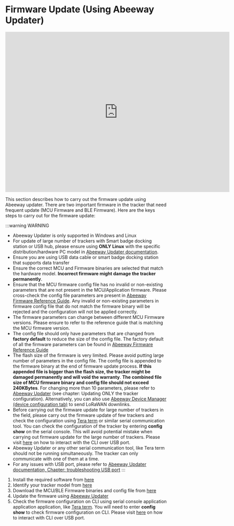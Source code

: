 # Firmware Update (Using Abeeway Updater)

<html>
<iframe height="500" width="700" src="https://www.youtube.com/embed/10dbVy_Whxo?list=PLrtUhsI_mcGQ9_jGd-ggC5U-YnEhcriqb" title="YouTube video player" frameborder="0" allow="accelerometer; autoplay; clipboard-write; encrypted-media; gyroscope; picture-in-picture" allowfullscreen></iframe>
</html>

This section describes how to carry out the firmware update using Abeeway updater. There are two important firmware in the tracker that need frequent update (MCU Firmware and BLE Firmware). Here are the keys steps to carry out for the firmware update:

:::warning WARNING
* Abeeway Updater is only supported in Windows and Linux
* For update of large number of trackers with Smart badge docking station or USB hub, please ensure using **ONLY Linux** with the specific distribution/hardware PC model in [Abeeway Updater documentation](https://github.com/Abeeway/Abeeway-updater). 
* Ensure you are using USB data cable or smart badge docking station that supports data transfer
* Ensure the correct MCU and Firmware binaries are selected that match the hardware model. **Incorrect firmware might damage the tracker permanently**.
* Ensure that the MCU firmware config file has no invalid or non-existing parameters that are not present in the MCU/Application firmware. Please cross-check the config file parameters are present in [Abeeway Firmware Reference Guide](/AbeewayRefGuide/introduction/). Any invalid or non-existing parameters in firmware config file that do not match the firmware binary will be rejected and the configuration will not be applied correctly.
* The firmware parameters can change between different MCU Firmware versions. Please ensure to refer to the reference guide that is matching the MCU firmware version.
* The config file should only have parameters that are changed from **factory default** to reduce the size of the config file. The factory default of all the firmware parameters can be found in [Abeeway Firmware Reference Guide](/AbeewayRefGuide/factory-default-config/)
* The flash size of the firmware is very limited. Please avoid putting large number of parameters in the config file. The config file is appended to the firmware binary at the end of firmware update process. **If this appended file is bigger than the flash size, the tracker might be damaged permanently and will void the warranty**. **The combined file size of MCU firmware binary and config file should not exceed 240KBytes**. For changing more than 10 parameters, please refer to [Abeeway Updater](https://github.com/Abeeway/Abeeway-updater) (see chapter: Updating ONLY the tracker configuration). Alternatively, you can also use [Abeeway Device Manager (device configuration tab)](../../../trackers-overview/abeeway-device-manager/ChangeTrackerConfiguration_T/) to send LoRaWAN downlinks.
* Before carrying out the firmware update for large number of trackers in the field, please carry out the firmware update of few trackers and check the configuration using [Tera term](https://ttssh2.osdn.jp/index.html.en) or similar serial communication tool. You can check the configuration of the tracker by entering **config show** on the serial console. This will avoid potential mistake when carrying out firmware update for the large number of trackers. Please visit [here](../../D-Reference/UsingCLI_R/) on how to interact with the CLI over USB port. 
* Abeeway Updater or any other serial communication tool, like Tera term should not be running simultaneously. The tracker can only communicate with one of them at a time.
* For any issues with USB port, please refer to [Abeeway Updater documentation, Chapter: troubleshooting USB port](https://github.com/Abeeway/Abeeway-updater)
:::

<html>
<ol>
    <li>
        Install the required software from <a href="https://github.com/Abeeway/Abeeway-updater" >here</a>
    </li>
    <li>
        Identify your tracker model from <a href="../IdentifyTrackerModel" >here</a>
    </li>
    <li>
        Download the MCU/BLE Firmware binaries and config file from <a href="https://actilitysa.sharepoint.com/:f:/t/aby/EgDe93KPylRIhhdRE4tdGXkBWYtF9kchJAAZqq_FS14aRQ?e=xjaE7a" >here</a>
    </li>
    <li>
        Update the firmware using <a href="https://github.com/Abeeway/Abeeway-updater" >Abeeway Updater</a>
    </li>
    <li>
        Check the firmware configuration on CLI using serial console application application application, like  <a href="https://ttssh2.osdn.jp/index.html.en" >Tera term</a>. You will need to enter <b>config show</b> to check firmware configuration on CLI. Please visit <a href="../UsingCLI_R" >here</a> on how to interact with CLI over USB port. 
    </li>
</ol>
</html>
